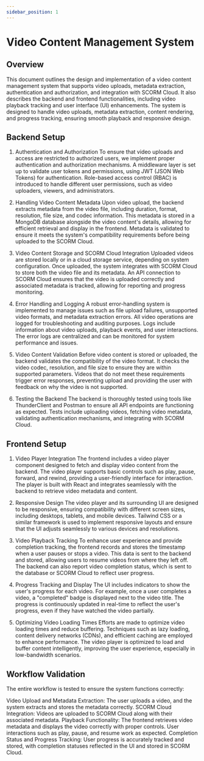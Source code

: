 ```yaml
---
sidebar_position: 1
---
```

# Video Content Management System 

## Overview
This document outlines the design and implementation of a video content management system that supports video uploads, metadata extraction, authentication and authorization, and integration with SCORM Cloud. It also describes the backend and frontend functionalities, including video playback tracking and user interface (UI) enhancements. The system is designed to handle video uploads, metadata extraction, content rendering, and progress tracking, ensuring smooth playback and responsive design.

## Backend Setup
1. Authentication and Authorization
To ensure that video uploads and access are restricted to authorized users, we implement proper authentication and authorization mechanisms. A middleware layer is set up to validate user tokens and permissions, using JWT (JSON Web Tokens) for authentication. Role-based access control (RBAC) is introduced to handle different user permissions, such as video uploaders, viewers, and administrators.

2. Handling Video Content Metadata
Upon video upload, the backend extracts metadata from the video file, including duration, format, resolution, file size, and codec information. This metadata is stored in a MongoDB database alongside the video content's details, allowing for efficient retrieval and display in the frontend. Metadata is validated to ensure it meets the system's compatibility requirements before being uploaded to the SCORM Cloud.

3. Video Content Storage and SCORM Cloud Integration
Uploaded videos are stored locally or in a cloud storage service, depending on system configuration. Once uploaded, the system integrates with SCORM Cloud to store both the video file and its metadata. An API connection to SCORM Cloud ensures that the video is uploaded correctly and associated metadata is tracked, allowing for reporting and progress monitoring.

4. Error Handling and Logging
A robust error-handling system is implemented to manage issues such as file upload failures, unsupported video formats, and metadata extraction errors. All video operations are logged for troubleshooting and auditing purposes. Logs include information about video uploads, playback events, and user interactions. The error logs are centralized and can be monitored for system performance and issues.

5. Video Content Validation
Before video content is stored or uploaded, the backend validates the compatibility of the video format. It checks the video codec, resolution, and file size to ensure they are within supported parameters. Videos that do not meet these requirements trigger error responses, preventing upload and providing the user with feedback on why the video is not supported.

6. Testing the Backend
The backend is thoroughly tested using tools like ThunderClient and Postman to ensure all API endpoints are functioning as expected. Tests include uploading videos, fetching video metadata, validating authentication mechanisms, and integrating with SCORM Cloud.

## Frontend Setup
1. Video Player Integration
The frontend includes a video player component designed to fetch and display video content from the backend. The video player supports basic controls such as play, pause, forward, and rewind, providing a user-friendly interface for interaction. The player is built with React and integrates seamlessly with the backend to retrieve video metadata and content.

2. Responsive Design
The video player and its surrounding UI are designed to be responsive, ensuring compatibility with different screen sizes, including desktops, tablets, and mobile devices. Tailwind CSS or a similar framework is used to implement responsive layouts and ensure that the UI adjusts seamlessly to various devices and resolutions.

3. Video Playback Tracking
To enhance user experience and provide completion tracking, the frontend records and stores the timestamp when a user pauses or stops a video. This data is sent to the backend and stored, allowing users to resume videos from where they left off. The backend can also report video completion status, which is sent to the database or SCORM Cloud to reflect user progress.

4. Progress Tracking and Display
The UI includes indicators to show the user's progress for each video. For example, once a user completes a video, a "completed" badge is displayed next to the video title. The progress is continuously updated in real-time to reflect the user's progress, even if they have watched the video partially.

5. Optimizing Video Loading Times
Efforts are made to optimize video loading times and reduce buffering. Techniques such as lazy loading, content delivery networks (CDNs), and efficient caching are employed to enhance performance. The video player is optimized to load and buffer content intelligently, improving the user experience, especially in low-bandwidth scenarios.

## Workflow Validation
The entire workflow is tested to ensure the system functions correctly:

Video Upload and Metadata Extraction: The user uploads a video, and the system extracts and stores the metadata correctly.
SCORM Cloud Integration: Videos are uploaded to SCORM Cloud along with their associated metadata.
Playback Functionality: The frontend retrieves video metadata and displays the video correctly with proper controls. User interactions such as play, pause, and resume work as expected.
Completion Status and Progress Tracking: User progress is accurately tracked and stored, with completion statuses reflected in the UI and stored in SCORM Cloud.